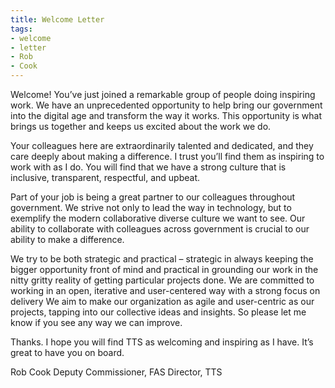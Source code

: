 ```yaml
---
title: Welcome Letter
tags:
- welcome
- letter
- Rob
- Cook
---
```

Welcome! You’ve just joined a remarkable group of people doing inspiring work. We have an unprecedented opportunity to help bring our government into the digital age and transform the way it works. This opportunity is what brings us together and keeps us excited about the work we do.

Your colleagues here are extraordinarily talented and dedicated, and they care deeply about making a difference. I trust you’ll find them as inspiring to work with as I do. You will find that we have a strong culture that is inclusive, transparent, respectful, and upbeat.

Part of your job is being a great partner to our colleagues throughout government. We strive not only to lead the way in technology, but to exemplify the modern collaborative diverse culture we want to see. Our ability to collaborate with colleagues across government is crucial to our ability to make a difference.

We try to be both strategic and practical – strategic in always keeping the bigger opportunity front of mind and practical in grounding our work in the nitty gritty reality of getting particular projects done. We are committed to working in an open, iterative and user-centered way with a strong focus on delivery
We aim to make our organization as agile and user-centric as our projects, tapping into our collective ideas and insights. So please let me know if you see any way we can improve.

Thanks. I hope you will find TTS as welcoming and inspiring as I have. It’s great to have you on board.

Rob Cook
Deputy Commissioner, FAS
Director, TTS
